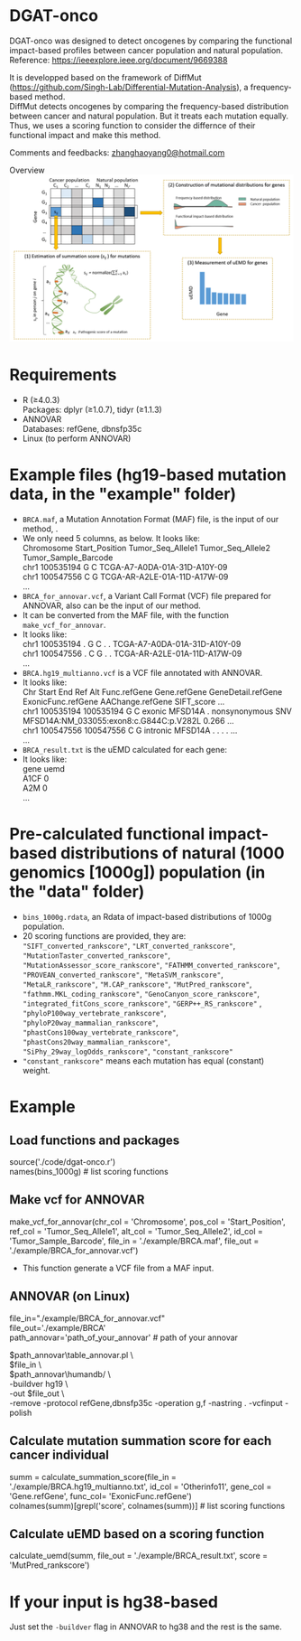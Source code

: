 # DGAT-onco
DGAT-onco was designed to detect oncogenes by comparing the functional impact-based profiles between cancer population and natural population.  Reference: https://ieeexplore.ieee.org/document/9669388

It is developped based on the framework of DiffMut (https://github.com/Singh-Lab/Differential-Mutation-Analysis), a frequency-based method.  
DiffMut detects oncogenes by comparing the frequency-based distribution between cancer and natural population. But it treats each mutation equally.  
Thus, we uses a scoring function to consider the differnce of their functional impact and make this method.  
  
Comments and feedbacks: zhanghaoyang0@hotmail.com  
  
Overview  
![image](https://github.com/zhanghaoyang0/DGAT-onco/blob/master/fig/overview.png)
# Requirements
* R (≥4.0.3)  
Packages: dplyr (≥1.0.7), tidyr (≥1.1.3) 
* ANNOVAR  
Databases: refGene, dbnsfp35c
* Linux (to perform ANNOVAR)
# Example files (hg19-based mutation data, in the "example" folder)
* ```BRCA.maf```, a Mutation Annotation Format (MAF) file, is the input of our method, .  
* We only need 5 columns, as below. It looks like:  
Chromosome	Start_Position	Tumor_Seq_Allele1	Tumor_Seq_Allele2	Tumor_Sample_Barcode  
chr1	100535194	G	C	TCGA-A7-A0DA-01A-31D-A10Y-09  
chr1	100547556	C	G	TCGA-AR-A2LE-01A-11D-A17W-09  
...  
* ```BRCA_for_annovar.vcf```, a Variant Call Format (VCF) file prepared for ANNOVAR, also can be the input of our method.
* It can be converted from the MAF file, with the function ```make_vcf_for_annovar```.  
* It looks like:  
chr1	100535194	.	G	C	.	.	TCGA-A7-A0DA-01A-31D-A10Y-09  
chr1	100547556	.	C	G	.	.	TCGA-AR-A2LE-01A-11D-A17W-09  
...  
* ```BRCA.hg19_multianno.vcf```  is a VCF file annotated with ANNOVAR. 
* It looks like:  
Chr	Start	End	Ref	Alt	Func.refGene	Gene.refGene	GeneDetail.refGene	ExonicFunc.refGene	AAChange.refGene	SIFT_score ...  
chr1	100535194	100535194	G	C	exonic	MFSD14A	.	nonsynonymous SNV	MFSD14A:NM_033055:exon8:c.G844C:p.V282L	0.266 ...  
chr1	100547556	100547556	C	G	intronic	MFSD14A	. .	.	. ...  
...  
* ```BRCA_result.txt``` is the uEMD calculated for each gene:  
* It looks like:  
gene	uemd  
A1CF	0  
A2M	0  
...  
# Pre-calculated functional impact-based distributions of natural (1000 genomics [1000g]) population (in the "data" folder)
* ```bins_1000g.rdata```, an Rdata of impact-based distributions of 1000g population.  
* 20 scoring functions are provided, they are: 
```"SIFT_converted_rankscore"```, ```"LRT_converted_rankscore"```, ```"MutationTaster_converted_rankscore"```, ```"MutationAssessor_score_rankscore"```, ```"FATHMM_converted_rankscore"```, ```"PROVEAN_converted_rankscore"```, ```"MetaSVM_rankscore"```, ```"MetaLR_rankscore"```, ```"M.CAP_rankscore"```, ```"MutPred_rankscore"```, ```"fathmm.MKL_coding_rankscore"```, ```"GenoCanyon_score_rankscore"```, ```"integrated_fitCons_score_rankscore"```, ```"GERP++_RS_rankscore"``` , ```"phyloP100way_vertebrate_rankscore"```, ```"phyloP20way_mammalian_rankscore"```, ```"phastCons100way_vertebrate_rankscore"```, ```"phastCons20way_mammalian_rankscore"```, ```"SiPhy_29way_logOdds_rankscore"```, ```"constant_rankscore"```  
* ```"constant_rankscore"``` means each mutation has equal (constant) weight. 
# Example
## Load functions and packages  
source('./code/dgat-onco.r')  
names(bins_1000g) # list scoring functions
## Make vcf for ANNOVAR  
make_vcf_for_annovar(chr_col = 'Chromosome', pos_col = 'Start_Position', ref_col = 'Tumor_Seq_Allele1',
                     alt_col = 'Tumor_Seq_Allele2', id_col = 'Tumor_Sample_Barcode',
                     file_in = './example/BRCA.maf', file_out = './example/BRCA_for_annovar.vcf')
* This function generate a VCF file from a MAF input.  
## ANNOVAR (on Linux)
file_in="./example/BRCA_for_annovar.vcf"  
file_out='./example/BRCA'  
path_annovar='path_of_your_annovar' # path of your annovar  

$path_annovar\table_annovar.pl \  
$file_in \  
$path_annovar\humandb/ \  
-buildver hg19 \  
-out $file_out \  
-remove -protocol refGene,dbnsfp35c -operation g,f -nastring . -vcfinput -polish
## Calculate mutation summation score for each cancer individual
summ = calculate_summation_score(file_in = './example/BRCA.hg19_multianno.txt', id_col = 'Otherinfo11',
                                 gene_col = 'Gene.refGene', func_col= 'ExonicFunc.refGene')  
colnames(summ)[grepl('score', colnames(summ))] # list scoring functions
## Calculate uEMD based on a scoring function
calculate_uemd(summ, file_out = './example/BRCA_result.txt', score = 'MutPred_rankscore')  
# If your input is hg38-based  
Just set the ```-buildver``` flag in ANNOVAR to hg38 and the rest is the same.
